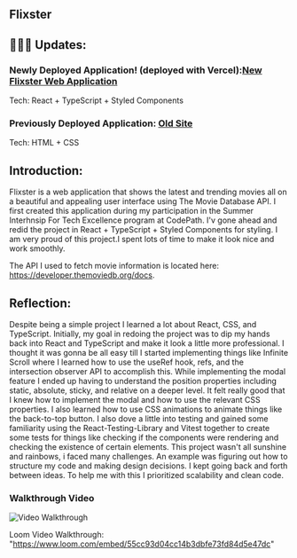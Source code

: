 


## Flixster

## 👷🏽‍♀️ Updates:

### Newly Deployed Application! (deployed with Vercel):[New Flixster Web Application](https://flixster-web-m9gtgnw5m-stephanes-projects-022e3b78.vercel.app/)
Tech: React + TypeScript + Styled Components

### Previously Deployed Application: [Old Site](https://stephboss9.github.io/flixster_movie_app/)
Tech: HTML + CSS


## Introduction:
Flixster is a web application that shows the latest and trending movies all on a beautiful and appealing user interface using The Movie Database API.
I first created this application during my participation in the Summer Interhnsip For Tech Excellence program at CodePath. I'v gone ahead and redid the project
in React + TypeScript + Styled Components for styling. I am very proud of this project.I spent lots of time to make it look nice and work smoothly. 

The API I used to fetch movie information is located here: https://developer.themoviedb.org/docs.

## Reflection:
Despite being a simple project I learned a lot about React,  CSS, and TypeScript. Initially, my goal in redoing the project was to dip my hands back into React and TypeScript and make it look a little more professional. I thought it was gonna be all easy till I started implementing things like Infinite Scroll where I learned how to use the useRef hook, refs, and the intersection observer API to accomplish this. While implementing the modal feature I ended up having to understand the position properties including static, absolute, sticky, and relative on a deeper level. It felt really good that I knew how to implement the modal and how to use the relevant CSS properties. I also learned how to use CSS animations to animate things like the back-to-top button. I also dove a little into testing and gained some familiarity using the React-Testing-Library and Vitest together to create some tests for things like checking if the components were rendering and checking the existence of certain elements. This project wasn't all sunshine and rainbows, i faced many challenges. An example was figuring out how to structure my code and making design decisions. I kept going back and forth between ideas. To help me with this I prioritized scalability and clean code.           

### Walkthrough Video

<img src='Flixster_Walkthrough.gif' title='Video Walkthrough' width='' alt='Video Walkthrough' />

Loom Video Walkthrough: "https://www.loom.com/embed/55cc93d04cc14b3dbfe73fd84d5e47dc"

